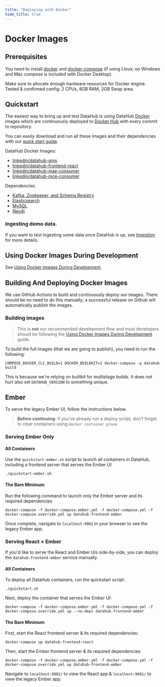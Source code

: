 ```yaml
---
title: "Deploying with Docker"
hide_title: true
---
```


# Docker Images

## Prerequisites
You need to install [docker](https://docs.docker.com/install/) and
[docker-compose](https://docs.docker.com/compose/install/) (if using Linux; on Windows and Mac compose is included with
Docker Desktop).

Make sure to allocate enough hardware resources for Docker engine. Tested & confirmed config: 2 CPUs, 8GB RAM, 2GB Swap
area.

## Quickstart

The easiest way to bring up and test DataHub is using DataHub [Docker](https://www.docker.com) images 
which are continuously deployed to [Docker Hub](https://hub.docker.com/u/linkedin) with every commit to repository.

You can easily download and run all these images and their dependencies with our
[quick start guide](../docs/quickstart.md).

DataHub Docker Images:

* [linkedin/datahub-gms](https://cloud.docker.com/repository/docker/linkedin/datahub-gms/)
* [linkedin/datahub-frontend-react](https://cloud.docker.com/repository/docker/linkedin/datahub-frontend-react/)
* [linkedin/datahub-mae-consumer](https://cloud.docker.com/repository/docker/linkedin/datahub-mae-consumer/)
* [linkedin/datahub-mce-consumer](https://cloud.docker.com/repository/docker/linkedin/datahub-mce-consumer/)

Dependencies:
* [Kafka, Zookeeper, and Schema Registry](kafka-setup)
* [Elasticsearch](elasticsearch-setup)
* [MySQL](mysql)
* [Neo4j](neo4j)

### Ingesting demo data.

If you want to test ingesting some data once DataHub is up, see [Ingestion](ingestion/README.md) for more details.

## Using Docker Images During Development

See [Using Docker Images During Development](../docs/docker/development.md).

## Building And Deploying Docker Images

We use GitHub Actions to build and continuously deploy our images. There should be no need to do this manually; a
successful release on Github will automatically publish the images.

### Building images

> This is **not** our recommended development flow and most developers should be following the
> [Using Docker Images During Development](../docs/docker/development.md) guide.

To build the full images (that we are going to publish), you need to run the following:

```
COMPOSE_DOCKER_CLI_BUILD=1 DOCKER_BUILDKIT=1 docker-compose -p datahub build
```

This is because we're relying on builtkit for multistage builds. It does not hurt also set `DATAHUB_VERSION` to
something unique.

## Ember
To serve the legacy Ember UI, follow the instructions below.

> **Before continuing**: If you've already run a deploy script, don't forget to clear containers using `docker container prune`

### Serving Ember Only

#### All Containers 

Use the `quickstart-ember.sh` script to launch all containers in DataHub, including a frontend server that serves the Ember UI
```
./quickstart-ember.sh
```

#### The Bare Minimum
Run the following command to launch only the Ember server and its required dependencies

```
docker-compose -f docker-compose.ember.yml -f docker-compose.yml -f docker-compose.override.yml up datahub-frontend-ember
```

Once complete, navigate to `localhost:9001` in your browser to see the legacy Ember app.

### Serving React + Ember
If you'd like to serve the React and Ember UIs side-by-side, you can deploy the `datahub-frontend-ember` service manually.

#### All Containers

To deploy all DataHub containers, run the quickstart script:
```
./quickstart.sh
```

Next, deploy the container that serves the Ember UI:

```
docker-compose -f docker-compose.ember.yml -f docker-compose.yml -f docker-compose.override.yml up --no-deps datahub-frontend-ember
```

#### The Bare Minimum
First, start the React frontend server & its required dependencies:

```
docker-compose up datahub-frontend-react
```

Then, start the Ember frontend server & its required dependencies: 
```
docker-compose -f docker-compose.ember.yml -f docker-compose.yml -f docker-compose.override.yml up datahub-frontend-ember
```

Navigate to `localhost:9002/` to view the React app & `localhost:9001/` to view the legacy Ember app. 

